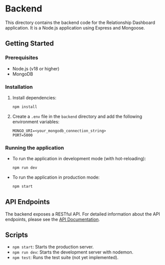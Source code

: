 # Backend

This directory contains the backend code for the Relationship Dashboard application. It is a Node.js application using Express and Mongoose.

## Getting Started

### Prerequisites

- Node.js (v18 or higher)
- MongoDB

### Installation

1.  Install dependencies:
    ```bash
    npm install
    ```

2.  Create a `.env` file in the `backend` directory and add the following environment variables:
    ```
    MONGO_URI=<your_mongodb_connection_string>
    PORT=5000
    ```

### Running the application

-   To run the application in development mode (with hot-reloading):
    ```bash
    npm run dev
    ```

-   To run the application in production mode:
    ```bash
    npm start
    ```

## API Endpoints

The backend exposes a RESTful API. For detailed information about the API endpoints, please see the [API Documentation](../docs/API.md).

## Scripts

-   `npm start`: Starts the production server.
-   `npm run dev`: Starts the development server with nodemon.
-   `npm test`: Runs the test suite (not yet implemented).
